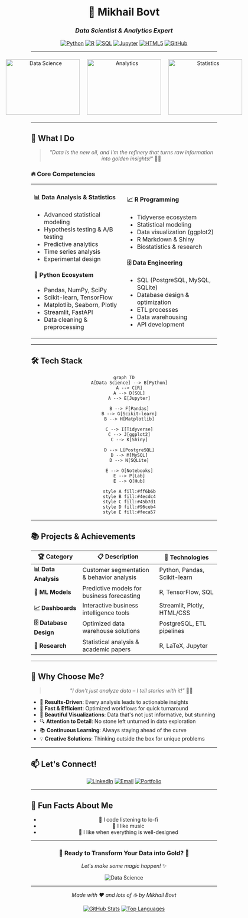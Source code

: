 <div align="center">
  
  # 🚀 **Mikhail Bovt** 
  
  ### *Data Scientist & Analytics Expert*
  
  [![Python](https://img.shields.io/badge/Python-3776AB?style=for-the-badge&logo=python&logoColor=white)](https://python.org)
  [![R](https://img.shields.io/badge/R-276DC3?style=for-the-badge&logo=r&logoColor=white)](https://r-project.org)
  [![SQL](https://img.shields.io/badge/SQL-4479A1?style=for-the-badge&logo=mysql&logoColor=white)](https://www.mysql.com/)
  [![Jupyter](https://img.shields.io/badge/Jupyter-F37626?style=for-the-badge&logo=jupyter&logoColor=white)](https://jupyter.org/)
  [![HTML5](https://img.shields.io/badge/HTML5-E34F26?style=for-the-badge&logo=html5&logoColor=white)](https://developer.mozilla.org/en-US/docs/Web/HTML)
  [![GitHub](https://img.shields.io/badge/GitHub-100000?style=for-the-badge&logo=github&logoColor=white)](https://github.com/mikhailbovt)
  
  ---
  
  <div style="display: flex; justify-content: center; align-items: center; gap: 20px; margin: 20px 0;">
    <img src="https://media.giphy.com/media/3o7abKhOpu0NwenH3O/giphy.gif" alt="Data Science" width="200" height="150">
    <img src="https://media.giphy.com/media/26tn33aiTi1jkl6H6/giphy.gif" alt="Analytics" width="200" height="150">
    <img src="https://media.giphy.com/media/l0Hlvt9J5VbpxQnqE/giphy.gif" alt="Statistics" width="200" height="150">
  </div>
  
</div>

---

## 🎯 **What I Do**

<div align="center">
  
  > *"Data is the new oil, and I'm the refinery that turns raw information into golden insights!"* 🎯✨
  
</div>

### 🔥 **Core Competencies**

<table>
<tr>
<td width="50%">

#### 📊 **Data Analysis & Statistics**
- Advanced statistical modeling
- Hypothesis testing & A/B testing
- Predictive analytics
- Time series analysis
- Experimental design

#### 🐍 **Python Ecosystem**
- Pandas, NumPy, SciPy
- Scikit-learn, TensorFlow
- Matplotlib, Seaborn, Plotly
- Streamlit, FastAPI
- Data cleaning & preprocessing

</td>
<td width="50%">

#### 📈 **R Programming**
- Tidyverse ecosystem
- Statistical modeling
- Data visualization (ggplot2)
- R Markdown & Shiny
- Biostatistics & research

#### 🗄️ **Data Engineering**
- SQL (PostgreSQL, MySQL, SQLite)
- Database design & optimization
- ETL processes
- Data warehousing
- API development

</td>
</tr>
</table>

---

## 🛠️ **Tech Stack**

<div align="center">

```mermaid
graph TD
    A[Data Science] --> B[Python]
    A --> C[R]
    A --> D[SQL]
    A --> E[Jupyter]
    
    B --> F[Pandas]
    B --> G[Scikit-learn]
    B --> H[Matplotlib]
    
    C --> I[Tidyverse]
    C --> J[ggplot2]
    C --> K[Shiny]
    
    D --> L[PostgreSQL]
    D --> M[MySQL]
    D --> N[SQLite]
    
    E --> O[Notebooks]
    E --> P[Lab]
    E --> Q[Hub]
    
    style A fill:#ff6b6b
    style B fill:#4ecdc4
    style C fill:#45b7d1
    style D fill:#96ceb4
    style E fill:#feca57
```

</div>

---

## 📚 **Projects & Achievements**

<div align="center">

| 🏆 **Category** | 📋 **Description** | 🎨 **Technologies** |
|----------------|-------------------|---------------------|
| **📊 Data Analysis** | Customer segmentation & behavior analysis | Python, Pandas, Scikit-learn |
| **🔮 ML Models** | Predictive models for business forecasting | R, TensorFlow, SQL |
| **📈 Dashboards** | Interactive business intelligence tools | Streamlit, Plotly, HTML/CSS |
| **🗄️ Database Design** | Optimized data warehouse solutions | PostgreSQL, ETL pipelines |
| **📝 Research** | Statistical analysis & academic papers | R, LaTeX, Jupyter |

</div>

---

## 🌟 **Why Choose Me?**

<div align="center">

> *"I don't just analyze data – I tell stories with it!"* 📖✨

</div>

- 🎯 **Results-Driven**: Every analysis leads to actionable insights
- 🚀 **Fast & Efficient**: Optimized workflows for quick turnaround
- 🎨 **Beautiful Visualizations**: Data that's not just informative, but stunning
- 🔍 **Attention to Detail**: No stone left unturned in data exploration
- 📚 **Continuous Learning**: Always staying ahead of the curve
- 💡 **Creative Solutions**: Thinking outside the box for unique problems

---

## 📫 **Let's Connect!**

<div align="center">

[![LinkedIn](https://img.shields.io/badge/LinkedIn-0077B5?style=for-the-badge&logo=linkedin&logoColor=white)](https://linkedin.com/in//mikhail-bovt-7366ba281/)
[![Email](https://img.shields.io/badge/Email-D14836?style=for-the-badge&logo=gmail&logoColor=white)](mailto:bovt.mikhail@mail.ru)
[![Portfolio](https://img.shields.io/badge/Portfolio-FF5722?style=for-the-badge&logo=todoist&logoColor=white)](TODO)

</div>

---

## 🎉 **Fun Facts About Me**

<div align="center">

- 🎵 I code listening to lo-fi
- 🌊 I like music 
- 🎨 I like when everything is well-designed

</div>

---

<div align="center">

### 🚀 **Ready to Transform Your Data into Gold?** 🚀

*Let's make some magic happen!* ✨

![Data Science](https://media.giphy.com/media/3o7abKhOpu0NwenH3O/giphy.gif)

</div>

---

<div align="center">

*Made with ❤️ and lots of ☕ by Mikhail Bovt*

[![GitHub Stats](https://github-readme-stats.vercel.app/api?username=mikhailbovt&show_icons=true&theme=radical)](https://github.com/mikhailbovt)
[![Top Languages](https://github-readme-stats.vercel.app/api/top-langs/?username=mikhailbovt&layout=compact&theme=radical)](https://github.com/mikhailbovt)

</div>
